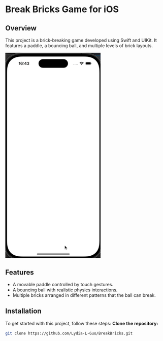 # Break Bricks Game for iOS
 
## Overview
This project is a brick-breaking game developed using Swift and UIKit. It features a paddle, a bouncing ball, and multiple levels of brick layouts.

<img src="https://github.com/Lydia-L-Guo/BreakBricks/blob/main/gif/BrickBricks.gif" width="300">

## Features
- A movable paddle controlled by touch gestures.
- A bouncing ball with realistic physics interactions.
- Multiple bricks arranged in different patterns that the ball can break.


## Installation
To get started with this project, follow these steps:
**Clone the repository:**
   ```bash
   git clone https://github.com/Lydia-L-Guo/BreakBricks.git
